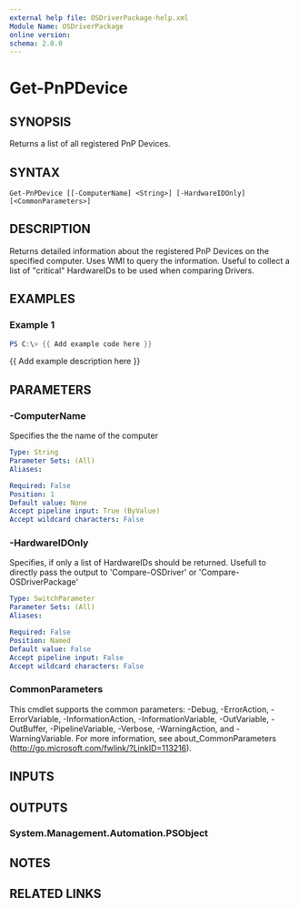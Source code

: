 ```yaml
---
external help file: OSDriverPackage-help.xml
Module Name: OSDriverPackage
online version:
schema: 2.0.0
---
```


# Get-PnPDevice

## SYNOPSIS
Returns a list of all registered PnP Devices.

## SYNTAX

```
Get-PnPDevice [[-ComputerName] <String>] [-HardwareIDOnly] [<CommonParameters>]
```

## DESCRIPTION
Returns detailed information about the registered PnP Devices on the specified computer.
Uses WMI to query the information.
Useful to collect a list of "critical" HardwareIDs to be used when comparing Drivers.

## EXAMPLES

### Example 1
```powershell
PS C:\> {{ Add example code here }}
```

{{ Add example description here }}

## PARAMETERS

### -ComputerName
Specifies the the name of the computer

```yaml
Type: String
Parameter Sets: (All)
Aliases:

Required: False
Position: 1
Default value: None
Accept pipeline input: True (ByValue)
Accept wildcard characters: False
```

### -HardwareIDOnly
Specifies, if only a list of HardwareIDs should be returned.
Usefull to directly pass the output to 'Compare-OSDriver' or 'Compare-OSDriverPackage'

```yaml
Type: SwitchParameter
Parameter Sets: (All)
Aliases:

Required: False
Position: Named
Default value: False
Accept pipeline input: False
Accept wildcard characters: False
```

### CommonParameters
This cmdlet supports the common parameters: -Debug, -ErrorAction, -ErrorVariable, -InformationAction, -InformationVariable, -OutVariable, -OutBuffer, -PipelineVariable, -Verbose, -WarningAction, and -WarningVariable.
For more information, see about_CommonParameters (http://go.microsoft.com/fwlink/?LinkID=113216).

## INPUTS

## OUTPUTS

### System.Management.Automation.PSObject

## NOTES

## RELATED LINKS
